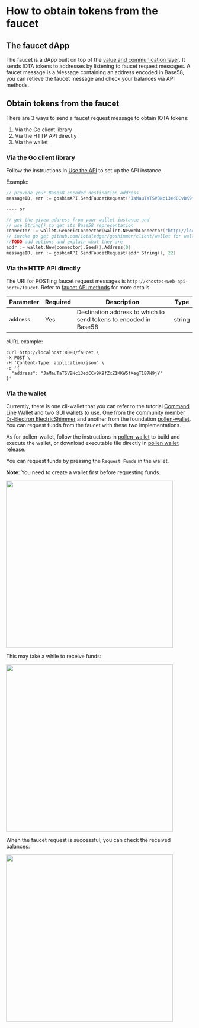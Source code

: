 # How to obtain tokens from the faucet

## The faucet dApp
The faucet is a dApp built on top of the [value and communication layer](../concepts/layers.md). It sends IOTA tokens to addresses by listening to faucet request messages. A faucet message is a Message containing an address encoded in Base58, you can retieve the faucet message and check your balances via API methods.

## Obtain tokens from the faucet
There are 3 ways to send a faucet request message to obtain IOTA tokens:
1. Via the Go client library
2. Via the HTTP API directly
3. Via the wallet

### Via the Go client library
Follow the instructions in [Use the API](../apis/api.md) to set up the API instance. 

Example:
```go
// provide your Base58 encoded destination address
messageID, err := goshimAPI.SendFaucetRequest("JaMauTaTSVBNc13edCCvBK9fZxZ1KKW5fXegT1B7N9jY")

---- or

// get the given address from your wallet instance and 
// use String() to get its Base58 representation
connector := wallet.GenericConnector(wallet.NewWebConnector("http://localhost:8080"))
// invoke go get github.com/iotaledger/goshimmer/client/wallet for wallet usage
//TODO add options and explain what they are
addr := wallet.New(connector).Seed().Address(0)
messageID, err := goshimAPI.SendFaucetRequest(addr.String(), 22)
```

### Via the HTTP API directly
The URI for POSTing faucet request messages is `http://<host>:<web-api-port>/faucet`. Refer to [faucet API methods](../apis/faucet) for more details.


| Parameter | Required | Description | Type    |
| --------- | -------- | ----------- | --- |
| `address`      | Yes     | Destination address to which to send tokens to encoded in Base58        | string     |

cURL example:
```
curl http://localhost:8080/faucet \
-X POST \
-H 'Content-Type: application/json' \
-d '{
  "address": "JaMauTaTSVBNc13edCCvBK9fZxZ1KKW5fXegT1B7N9jY"
}'
```

### Via the wallet
Currently, there is one cli-wallet that you can refer to the tutorial [Command Line Wallet
](./wallet.md) and two GUI wallets to use. One from the community member [Dr-Electron ElectricShimmer](https://github.com/Dr-Electron/ElectricShimmer) and another from the foundation [pollen-wallet](https://github.com/iotaledger/pollen-wallet/tree/master). You can request funds from the faucet with these two implementations.

As for pollen-wallet, follow the instructions in [pollen-wallet](https://github.com/iotaledger/pollen-wallet/tree/master) to build and execute the wallet, or download executable file directly in [pollen wallet release](https://github.com/iotaledger/pollen-wallet/releases).

You can request funds by pressing the `Request Funds` in the wallet.

**Note**: You need to create a wallet first before requesting funds.

<img src="https://user-images.githubusercontent.com/11289354/88524828-70edea00-d02c-11ea-9a01-d7e1a8b7bdfd.png" height="450">


This may take a while to receive funds:

<img src="https://user-images.githubusercontent.com/11289354/88525200-e0fc7000-d02c-11ea-9f7f-a545cf14b318.png" width="450">

When the faucet request is successful, you can check the received balances:

<img src="https://user-images.githubusercontent.com/11289354/88525478-38024500-d02d-11ea-92c7-25c80eb6a947.png" width="450">


